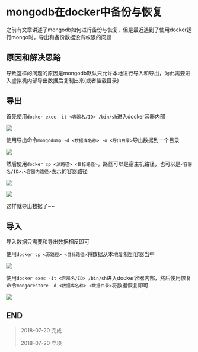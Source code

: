 # mongodb在docker中备份与恢复

之前有文章讲述了mongodb如何进行备份与恢复，但是最近遇到了使用docker运行mongo时，导出和备份数据没有权限的问题

## 原因和解决思路

导致这样的问题的原因是mongodb默认只允许本地进行导入和导出，为此需要进入虚拟机内部导出数据后复制出来(或者挂载目录)

## 导出

首先使用`docker exec -it <容器名/ID> /bin/sh`进入docker容器内部

![](https://blog-cdn.chenxiyuan.fun/18-7-20/12292482.jpg)

使用导出命令`mongodump -d <数据库名称> -o <导出目录>`导出数据到一个目录

![](https://blog-cdn.chenxiyuan.fun/18-7-20/96834851.jpg)

然后使用`docker cp <源路径> <目标路径>`，路径可以是宿主机路径，也可以是`<容器名/ID>:<容器内路径>`表示的容器路径

![](https://blog-cdn.chenxiyuan.fun/18-7-20/97928558.jpg)

![](https://blog-cdn.chenxiyuan.fun/18-7-20/56629401.jpg)

这样就导出数据了~~

## 导入

导入数据只需要和导出数据相反即可

使用`docker cp <源路径> <目标路径>`将数据从本地复制到容器当中

![](https://blog-cdn.chenxiyuan.fun/18-7-20/27567875.jpg)

使用`docker exec -it <容器名/ID> /bin/sh`进入docker容器内部，然后使用恢复命令`mongorestore -d <数据库名称> <数据目录>`将数据恢复即可

![](https://blog-cdn.chenxiyuan.fun/18-7-20/27662039.jpg)

## END

>   2018-07-20    完成
> 
>   2018-07-20    立项
